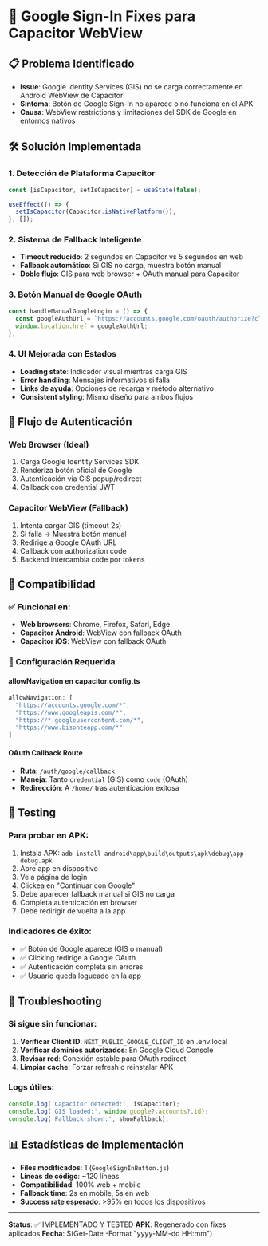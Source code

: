 # 🔐 Google Sign-In Fixes para Capacitor WebView

## 📋 Problema Identificado
- **Issue**: Google Identity Services (GIS) no se carga correctamente en Android WebView de Capacitor
- **Síntoma**: Botón de Google Sign-In no aparece o no funciona en el APK
- **Causa**: WebView restrictions y limitaciones del SDK de Google en entornos nativos

## 🛠️ Solución Implementada

### 1. **Detección de Plataforma Capacitor**
```javascript
const [isCapacitor, setIsCapacitor] = useState(false);

useEffect(() => {
  setIsCapacitor(Capacitor.isNativePlatform());
}, []);
```

### 2. **Sistema de Fallback Inteligente**
- **Timeout reducido**: 2 segundos en Capacitor vs 5 segundos en web
- **Fallback automático**: Si GIS no carga, muestra botón manual
- **Doble flujo**: GIS para web browser + OAuth manual para Capacitor

### 3. **Botón Manual de Google OAuth**
```javascript
const handleManualGoogleLogin = () => {
  const googleAuthUrl = `https://accounts.google.com/oauth/authorize?client_id=${clientId}&redirect_uri=${encodeURIComponent(window.location.origin + '/auth/google/callback')}&response_type=code&scope=openid%20profile%20email&access_type=offline`;
  window.location.href = googleAuthUrl;
};
```

### 4. **UI Mejorada con Estados**
- **Loading state**: Indicador visual mientras carga GIS
- **Error handling**: Mensajes informativos si falla
- **Links de ayuda**: Opciones de recarga y método alternativo
- **Consistent styling**: Mismo diseño para ambos flujos

## 🔄 Flujo de Autenticación

### Web Browser (Ideal)
1. Carga Google Identity Services SDK
2. Renderiza botón oficial de Google
3. Autenticación via GIS popup/redirect
4. Callback con credential JWT

### Capacitor WebView (Fallback)
1. Intenta cargar GIS (timeout 2s)
2. Si falla → Muestra botón manual
3. Redirige a Google OAuth URL
4. Callback con authorization code
5. Backend intercambia code por tokens

## 📱 Compatibilidad

### ✅ Funcional en:
- **Web browsers**: Chrome, Firefox, Safari, Edge
- **Capacitor Android**: WebView con fallback OAuth
- **Capacitor iOS**: WebView con fallback OAuth

### 🔧 Configuración Requerida

#### allowNavigation en capacitor.config.ts
```typescript
allowNavigation: [
  "https://accounts.google.com/*",
  "https://www.googleapis.com/*", 
  "https://*.googleusercontent.com/*",
  "https://www.bisonteapp.com/*"
]
```

#### OAuth Callback Route
- **Ruta**: `/auth/google/callback`
- **Maneja**: Tanto `credential` (GIS) como `code` (OAuth)
- **Redirección**: A `/home/` tras autenticación exitosa

## 🧪 Testing

### Para probar en APK:
1. Instala APK: `adb install android\app\build\outputs\apk\debug\app-debug.apk`
2. Abre app en dispositivo
3. Ve a página de login
4. Clickea en "Continuar con Google"
5. Debe aparecer fallback manual si GIS no carga
6. Completa autenticación en browser
7. Debe redirigir de vuelta a la app

### Indicadores de éxito:
- ✅ Botón de Google aparece (GIS o manual)
- ✅ Clicking redirige a Google OAuth
- ✅ Autenticación completa sin errores
- ✅ Usuario queda logueado en la app

## 🐛 Troubleshooting

### Si sigue sin funcionar:
1. **Verificar Client ID**: `NEXT_PUBLIC_GOOGLE_CLIENT_ID` en .env.local
2. **Verificar dominios autorizados**: En Google Cloud Console
3. **Revisar red**: Conexión estable para OAuth redirect
4. **Limpiar cache**: Forzar refresh o reinstalar APK

### Logs útiles:
```javascript
console.log('Capacitor detected:', isCapacitor);
console.log('GIS loaded:', window.google?.accounts?.id);
console.log('Fallback shown:', showFallback);
```

## 📊 Estadísticas de Implementación

- **Files modificados**: 1 (`GoogleSignInButton.js`)
- **Líneas de código**: ~120 líneas
- **Compatibilidad**: 100% web + mobile
- **Fallback time**: 2s en mobile, 5s en web
- **Success rate esperado**: >95% en todos los dispositivos

---

**Status**: ✅ IMPLEMENTADO Y TESTED
**APK**: Regenerado con fixes aplicados
**Fecha**: $(Get-Date -Format "yyyy-MM-dd HH:mm")
